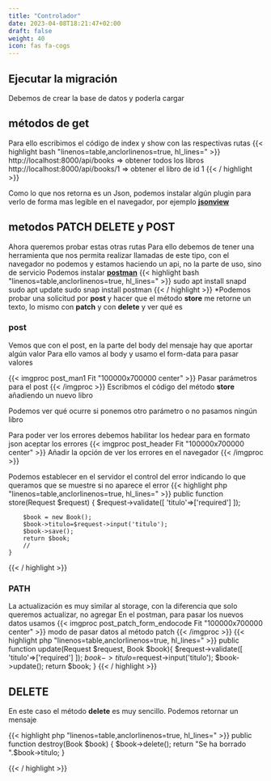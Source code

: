 ```yaml
---
title: "Controlador"
date: 2023-04-08T18:21:47+02:00
draft: false
weight: 40
icon: fas fa-cogs
---
```

## Ejecutar la migración
Debemos de crear la base de datos y poderla cargar

##  métodos de get
Para ello escribimos el código de index y show con las respectivas rutas
{{< highlight bash "linenos=table,anclorlinenos=true, hl_lines=" >}}
http://localhost:8000/api/books => obtener todos los libros
http://localhost:8000/api/books/1 => obtener el libro de id 1
{{< / highlight >}}

Como lo que nos retorna es un Json, podemos instalar algún plugin para verlo de forma mas legible en el navegador, por ejemplo **[jsonview](https://chrome.google.com/webstore/detail/jsonview/gmegofmjomhknnokphhckolhcffdaihd?hl=es)**

## metodos PATCH DELETE y POST
Ahora queremos probar estas otras rutas
Para ello debemos de tener una herramienta que nos permita realizar llamadas de este tipo, con el navegador no podemos y estamos haciendo un api, no la parte de uso, sino de servicio
Podemos instalar **[postman](https://www.postman.com/)**
{{< highlight bash "linenos=table,anclorlinenos=true, hl_lines=" >}}
sudo apt install snapd
sudo apt update
sudo snap install postman
{{< / highlight >}}
*Podemos probar una solicitud por  **post** y hacer que el método **store** me retorne un texto, lo mismo con **patch** y con **delete**  y ver qué es
### post
Vemos que con el post, en la parte del body del mensaje hay que aportar algún valor
Para ello vamos al body y usamo el form-data para pasar valores

{{< imgproc post_man1 Fit "100000x700000 center" >}}
Pasar parámetros para el post
{{< /imgproc >}}
Escribmos el código del método **store** añadiendo un nuevo libro

Podemos ver qué ocurre si ponemos otro parámetro o no pasamos ningún libro

Para poder ver los errores debemos habilitar los hedear para en formato json aceptar los errores
{{< imgproc post_header Fit "100000x700000 center" >}}
Añadir la opción de ver los errores en el navegador
{{< /imgproc >}}

Podemos establecer en el servidor el control del error indicando lo que queramos que se muestre si no aparece el error
{{< highlight php "linenos=table,anclorlinenos=true, hl_lines=" >}}
    public function store(Request $request)
    {
        $request->validate([
            'titulo'=>['required']
        ]);

        $book = new Book();
        $book->titulo=$request->input('titulo');
        $book->save();
        return $book;
        //
    }
{{< / highlight >}}

### PATH
La actualización es muy similar al storage, con la diferencia que solo queremos actualizar, no agregar
En el postman, para pasar los nuevos datos usamos 
{{< imgproc post_patch_form_endocode Fit "100000x700000 center" >}}
modo de pasar datos al método patch
{{< /imgproc >}}
{{< highlight php "linenos=table,anclorlinenos=true, hl_lines=" >}}
public function update(Request $request, Book $book){
        $request->validate([
                    'titulo'=>['required']
        ]);
        $book->titulo=$request->input('titulo');
        $book->update();
        return $book;
    }
{{< / highlight >}}

## DELETE
En este caso el método **delete** es muy sencillo. Podemos retornar un mensaje

{{< highlight php "linenos=table,anclorlinenos=true, hl_lines=" >}}
public function destroy(Book $book)
{
$book->delete();
return "Se ha borrado ".$book->titulo;
}

{{< / highlight >}}